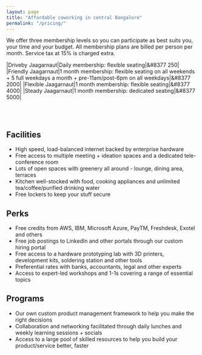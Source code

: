 ```yaml
---
layout: page
title: "Affordable coworking in central Bangalore"
permalink: "/pricing/"
---
```


We offer three membership levels so you can participate as best suits you, your time and your budget. All membership plans are billed per person per month. Service tax at 15% is charged extra.

|Driveby Jaagarnaut|Daily membership: flexible seating|&#8377 250|
|Friendly Jaagarnaut|1 month membership: flexible seating on all weekends + 5 full weekdays a month + pre-11am/post-6pm on all weekdays|&#8377 2000|
|Flexible Jaagarnaut|1 month membership: flexible seating|&#8377 4000|
|Steady Jaagarnaut|1 month membership: dedicated seating|&#8377 5000|

<br />

<div class="text-center">
<a class="button large radius alert" href="/cowork/apply/" style="color:#fff">Join us!</a>
</div>



## Facilities

- High speed, load-balanced internet backed by enterprise hardware
- Free access to multiple meeting + ideation spaces and a dedicated tele-conference room
- Lots of open spaces with greenery all around - lounge, dining area, terraces
- Kitchen well-stocked with food, cooking appliances and unlimited tea/coffee/purified drinking water
- Free lockers to keep your stuff secure

## Perks

- Free credits from AWS, IBM, Microsoft Azure, PayTM, Freshdesk, Exotel and others
- Free job postings to LinkedIn and other portals through our custom hiring portal
- Free access to a hardware prototyping lab with 3D printers, development kits, soldering station and other tools
- Preferential rates with banks, accountants, legal and other experts
- Access to expert-led workshops and 1-1s covering a range of essential topics

## Programs

- Our own custom product management framework to help you make the right decisions
- Collaboration and networking facilitated through daily lunches and weekly learning sessions + socials
- Access to a large pool of skilled resources to help you build your product/service better, faster
